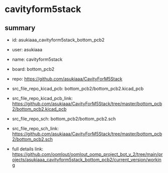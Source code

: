 # cavityform5stack
 
## summary 
* id: asukiaaa_cavityform5stack_bottom_pcb2
* user: asukiaaa
* name: cavityform5stack
* board: bottom_pcb2
* repo: https://github.com/asukiaaa/CavityForM5Stack
* src_file_repo_kicad_pcb: bottom_pcb2/bottom_pcb2.kicad_pcb
* src_file_repo_kicad_pcb_link: https://github.com/asukiaaa/CavityForM5Stack/tree/master/bottom_pcb2/bottom_pcb2.kicad_pcb


* src_file_repo_sch: bottom_pcb2/bottom_pcb2.sch
* src_file_repo_sch_link: https://github.com/asukiaaa/CavityForM5Stack/tree/master/bottom_pcb2/bottom_pcb2.sch
* full details link: https://github.com/oomlout/oomlout_oomp_project_bot_v_2/tree/main/projects/asukiaaa_cavityform5stack_bottom_pcb2/current_version/working  







